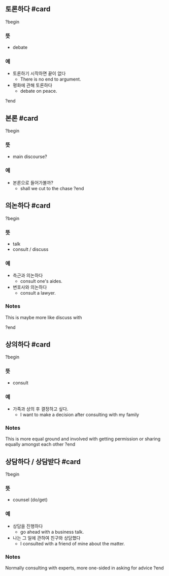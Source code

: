 ## 토론하다 #card
?begin
### 뜻
- debate
### 예
- 토론하기 시작하면 끝이 없다
	- There is no end to argument.
- 평화에 관해 토론하다
	- debate on peace.
<!--SR:!2025-07-01,10,230-->
?end

## 본론 #card
?begin
### 뜻
- main discourse?
### 예
- 본론으로 들어가볼까?
	- shall we cut to the chase
?end


## 의논하다 #card
?begin
### 뜻
- talk
- consult / discuss
### 예
- 측근과 의논하다
	- consult one's aides.
- 변호사와 의논하다
	- consult a lawyer.
### Notes
This is maybe more like discuss with
<!--SR:!2025-07-13,29,249-->
?end

## 상의하다 #card
?begin
### 뜻
- consult
### 예
- 가족과 상의 후 결정하고 싶다.
	- I want to make a decision after consulting with my family
### Notes
This is more equal ground and involved with getting permission or sharing equally amongst each other
?end


##   상담하다 / 상담받다 #card
?begin
### 뜻
- counsel (do/get)
### 예
- 상담을 진행하다
	- go ahead with a business talk.
- 나는 그 일에 관하여 친구와 상담했다
	- I consulted with a friend of mine about the matter.
### Notes
Normally consulting with experts, more one-sided in asking for advice
?end